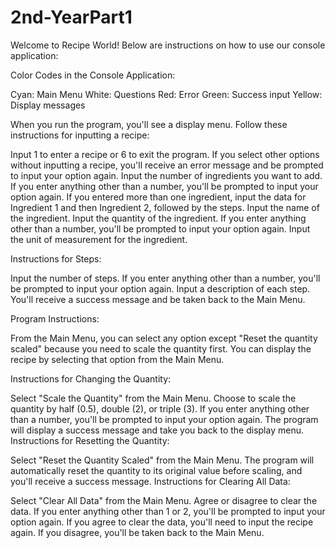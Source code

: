 # 2nd-YearPart1

Welcome to Recipe World! Below are instructions on how to use our console application:

Color Codes in the Console Application:

Cyan: Main Menu
White: Questions
Red: Error
Green: Success input
Yellow: Display messages

When you run the program, you'll see a display menu. Follow these instructions for inputting a recipe:

Input 1 to enter a recipe or 6 to exit the program. If you select other options without inputting a recipe, you'll receive an error message and be prompted to input your option again.
Input the number of ingredients you want to add. If you enter anything other than a number, you'll be prompted to input your option again.
If you entered more than one ingredient, input the data for Ingredient 1 and then Ingredient 2, followed by the steps.
Input the name of the ingredient.
Input the quantity of the ingredient. If you enter anything other than a number, you'll be prompted to input your option again.
Input the unit of measurement for the ingredient.

Instructions for Steps:

Input the number of steps. If you enter anything other than a number, you'll be prompted to input your option again.
Input a description of each step.
You'll receive a success message and be taken back to the Main Menu.

Program Instructions:

From the Main Menu, you can select any option except "Reset the quantity scaled" because you need to scale the quantity first.
You can display the recipe by selecting that option from the Main Menu.

Instructions for Changing the Quantity:

Select "Scale the Quantity" from the Main Menu.
Choose to scale the quantity by half (0.5), double (2), or triple (3). If you enter anything other than a number, you'll be prompted to input your option again.
The program will display a success message and take you back to the display menu.
Instructions for Resetting the Quantity:

Select "Reset the Quantity Scaled" from the Main Menu.
The program will automatically reset the quantity to its original value before scaling, and you'll receive a success message.
Instructions for Clearing All Data:

Select "Clear All Data" from the Main Menu.
Agree or disagree to clear the data. If you enter anything other than 1 or 2, you'll be prompted to input your option again.
If you agree to clear the data, you'll need to input the recipe again. If you disagree, you'll be taken back to the Main Menu.
